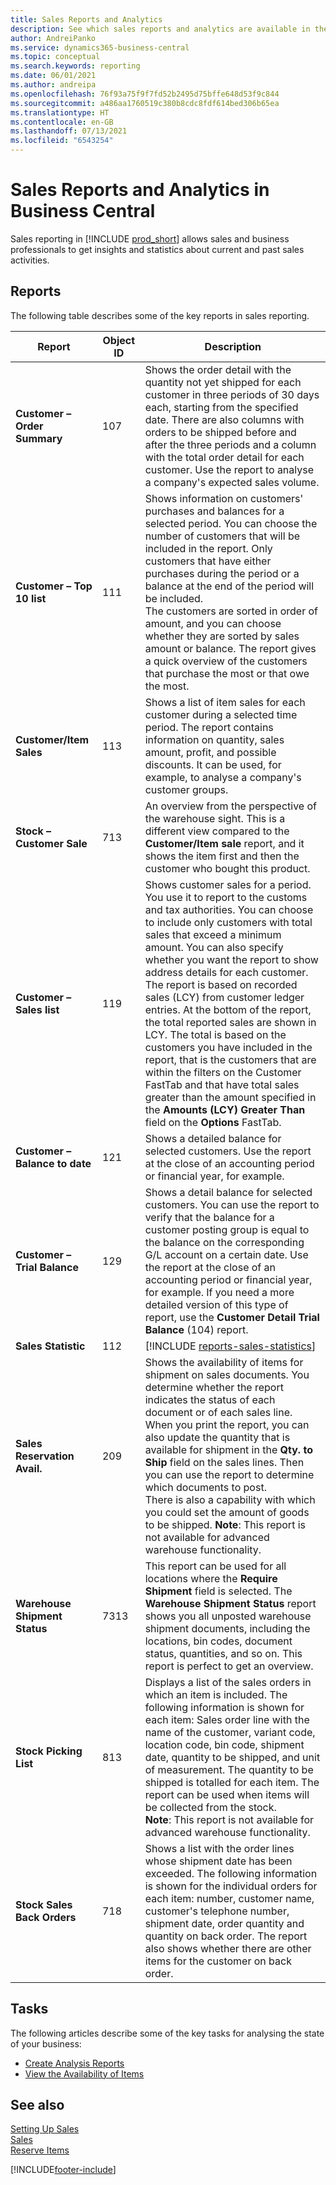 ```yaml
---
title: Sales Reports and Analytics
description: See which sales reports and analytics are available in the standard version of Business Central so that you can keep track of your business.
author: AndreiPanko
ms.service: dynamics365-business-central
ms.topic: conceptual
ms.search.keywords: reporting
ms.date: 06/01/2021
ms.author: andreipa
ms.openlocfilehash: 76f93a75f9f7fd52b2495d75bffe648d53f9c844
ms.sourcegitcommit: a486aa1760519c380b8cdc8fdf614bed306b65ea
ms.translationtype: HT
ms.contentlocale: en-GB
ms.lasthandoff: 07/13/2021
ms.locfileid: "6543254"
---
```

# <a name="sales-reports-and-analytics-in-business-central"></a>Sales Reports and Analytics in Business Central

Sales reporting in [!INCLUDE [prod_short](includes/prod_short.md)] allows sales and business professionals to get insights and statistics about current and past sales activities.  

## <a name="reports"></a>Reports

The following table describes some of the key reports in sales reporting.

|Report |Object ID|Description  |
|---------|---------|---------|
|**Customer – Order Summary**|107| Shows the order detail with the quantity not yet shipped for each customer in three periods of 30 days each, starting from the specified date. There are also columns with orders to be shipped before and after the three periods and a column with the total order detail for each customer. Use the report to analyse a company's expected sales volume. |
|**Customer – Top 10 list**|111| Shows information on customers' purchases and balances for a selected period. You can choose the number of customers that will be included in the report. Only customers that have either purchases during the period or a balance at the end of the period will be included.<br>The customers are sorted in order of amount, and you can choose whether they are sorted by sales amount or balance. The report gives a quick overview of the customers that purchase the most or that owe the most.|
|**Customer/Item Sales**|113|Shows a list of item sales for each customer during a selected time period. The report contains information on quantity, sales amount, profit, and possible discounts. It can be used, for example, to analyse a company's customer groups.|
|**Stock – Customer Sale**|713|An overview from the perspective of the warehouse sight. This is a different view compared to the **Customer/Item sale** report, and it shows the item first and then the customer who bought this product.|
|**Customer – Sales list**|119|Shows customer sales for a period. You use it to report to the customs and tax authorities. You can choose to include only customers with total sales that exceed a minimum amount. You can also specify whether you want the report to show address details for each customer.<br>The report is based on recorded sales (LCY) from customer ledger entries. At the bottom of the report, the total reported sales are shown in LCY. The total is based on the customers you have included in the report, that is the customers that are within the filters on the Customer FastTab and that have total sales greater than the amount specified in the **Amounts (LCY) Greater Than** field on the **Options** FastTab.|
|**Customer – Balance to date**|121|Shows a detailed balance for selected customers. Use the report at the close of an accounting period or financial year, for example.|
|**Customer – Trial Balance**|129|Shows a detail balance for selected customers. You can use the report to verify that the balance for a customer posting group is equal to the balance on the corresponding G/L account on a certain date. Use the report at the close of an accounting period or financial year, for example. If you need a more detailed version of this type of report, use the **Customer Detail Trial Balance** (104) report.|
|**Sales Statistic**|112|[!INCLUDE [reports-sales-statistics](includes/reports-sales-statistics.md)] |
|**Sales Reservation Avail.**|209|Shows the availability of items for shipment on sales documents. You determine whether the report indicates the status of each document or of each sales line. When you print the report, you can also update the quantity that is available for shipment in the **Qty. to Ship** field on the sales lines. Then you can use the report to determine which documents to post.<br>There is also a capability with which you could set the amount of goods to be shipped. **Note**: This report is not available for advanced warehouse functionality.|
|**Warehouse Shipment Status**|7313|This report can be used for all locations where the **Require Shipment** field is selected. The **Warehouse Shipment Status** report shows you all unposted warehouse shipment documents, including the locations, bin codes, document status, quantities, and so on. This report is perfect to get an overview.|
|**Stock Picking List**|813|Displays a list of the sales orders in which an item is included. The following information is shown for each item: Sales order line with the name of the customer, variant code, location code, bin code, shipment date, quantity to be shipped, and unit of measurement. The quantity to be shipped is totalled for each item. The report can be used when items will be collected from the stock.<br>**Note**: This report is not available for advanced warehouse functionality.|
|**Stock Sales Back Orders**|718|Shows a list with the order lines whose shipment date has been exceeded. The following information is shown for the individual orders for each item: number, customer name, customer's telephone number, shipment date, order quantity and quantity on back order. The report also shows whether there are other items for the customer on back order.|



## <a name="tasks"></a>Tasks

The following articles describe some of the key tasks for analysing the state of your business:

* [Create Analysis Reports](bi-how-create-analysis-views-reports.md)  
* [View the Availability of Items](inventory-how-availability-overview.md)


## <a name="see-also"></a>See also 

[Setting Up Sales](sales-setup-sales.md)  
[Sales](sales-manage-sales.md)  
[Reserve Items](inventory-how-to-reserve-items.md)

[!INCLUDE[footer-include](includes/footer-banner.md)]
